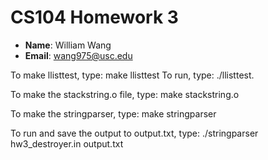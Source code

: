 # CS104 Homework 3

- **Name**: William Wang
- **Email**: wang975@usc.edu

To make llisttest, type:
	make llisttest
To run, type:
	./llisttest.

To make the stackstring.o file, type:
	make stackstring.o

To make the stringparser, type:
	make stringparser

To run and save the output to output.txt, type:
	./stringparser hw3_destroyer.in output.txt
